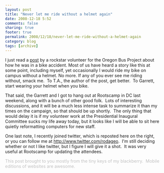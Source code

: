 ```yaml
---
layout: post
title: "Never let me ride without a helmet again"
date: 2008-12-18 5:52
comments: false
sharing: true
footer: true
permalink: 2008/12/18/never-let-me-ride-without-a-helmet-again
category: blog
tags: [archive]
---
```

I just read a <a href="http://www.blueoregon.com/2008/12/didnt-i-just-bl.html">post</a> by a rockstar volunteer for the Oregon Bus Project about how he was in a bike accident. Most of us have heard a story like this at some point, including myself, yet occasionally I would ride my bike on campus without a helmet. No more. If any of you ever see me riding without, smack me.  To T.A., the author of the post, get better.  To Garrett, start wearing your helmet when you bike.

That said, the Garrett and I got to hang out at Rootscamp in DC last weekend, along with a bunch of other good folk.  Lots of interesting discussions, and it will be a much less intense task to summarize it than my times on the campaign, so that should be up shortly.  The only thing that would delay it is if my volunteer work at the Presidential Inaugural Committee sucks my life away today, but it looks like I will be able to sit here quietly reformatting computers for new staff.

One last note, I recently joined twitter, which is reposted here on the right, or you can follow me at <a class="superLinkifier" href="http://www.twitter.com/rodageo">http://www.twitter.com/rodageo</a>.  I'm still deciding whether or not I like twitter, but I figure I will give it a shot.  It was very useful at Rootscamp for updating the attendees.

<span style="color:#c0c0c0;">This post brought to you mostly from the tiny keys of my blackberry.  Mobile editions of websites are awesome.</span>